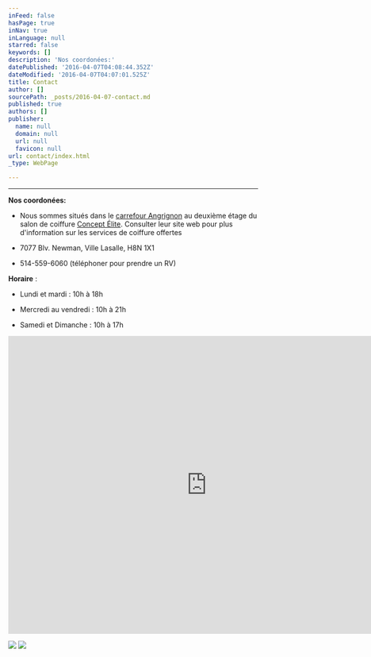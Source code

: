 ```yaml
---
inFeed: false
hasPage: true
inNav: true
inLanguage: null
starred: false
keywords: []
description: 'Nos coordonées:'
datePublished: '2016-04-07T04:08:44.352Z'
dateModified: '2016-04-07T04:07:01.525Z'
title: Contact
author: []
sourcePath: _posts/2016-04-07-contact.md
published: true
authors: []
publisher:
  name: null
  domain: null
  url: null
  favicon: null
url: contact/index.html
_type: WebPage

---
```

****

**Nos coordonées:**

* Nous
sommes situés dans le [carrefour Angrignon][0] au deuxième étage du salon de
coiffure [Concept Élite][1]. Consulter leur site web pour plus d'information sur les
services de coiffure offertes

* 7077
Blv. Newman, Ville Lasalle, H8N 1X1

* 514-559-6060 (téléphoner pour prendre un RV)

**Horaire** :

* Lundi et mardi : 10h à 18h

* Mercredi au vendredi : 10h à
21h

* Samedi et Dimanche : 10h à 17h

<iframe src="https://www.google.com/maps/embed?pb=!1m14!1m8!1m3!1d11196.457751477443!2d-73.617744!3d45.44735!3m2!1i1024!2i768!4f13.1!3m3!1m2!1s0x0%3A0x3aca6834a28be1a!2sConcept+Ellite!5e0!3m2!1sfr!2sca!4v1460000531638" width="800" height="600" frameborder="0" allowfullscreen="" style=""></iframe>

![](https://the-grid-user-content.s3-us-west-2.amazonaws.com/b3dfbafd-b6a2-4106-a090-a8fbe48f29b3.jpg)
![](https://the-grid-user-content.s3-us-west-2.amazonaws.com/47219297-b9e6-4b2f-96f8-0d654fd541ce.jpg)

[0]: http://www.carrefourangrignon.com/fr
[1]: http://www.concept-elite.ca/